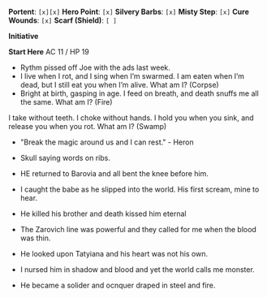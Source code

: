 **Portent**: `[x][x]`
**Hero Point**: `[x]`
**Silvery Barbs**: `[x]`
**Misty Step**: `[x]`
**Cure Wounds**: `[x]`
**Scarf (Shield)**: `[ ]`

**Initiative**

**Start Here**
AC 11 / HP 19

- Rythm pissed off Joe with the ads last week. 
- I live when I rot, and I sing when I’m swarmed. I am eaten when I’m dead, but I still eat you when I’m alive. What am I? (Corpse)
- Bright at birth, gasping in age. I feed on breath, and death snuffs me all the same. What am I? (Fire)

I take without teeth.
I choke without hands.
I hold you when you sink,
and release you when you rot.
What am I? (Swamp)

- "Break the magic around us and I can rest." - Heron

- Skull saying words on ribs.
- HE returned to Barovia and all bent the knee before him.
- I caught the babe as he slipped into the world. His first scream, mine to hear.
- He killed his brother and death kissed him eternal
- The Zarovich line was powerful and they called for me when the blood was thin.
- He looked upon Tatyiana and his heart was not his own.
- I nursed him in shadow and blood and yet the world calls me monster.
- He became a solider and ocnquer draped in steel and fire.